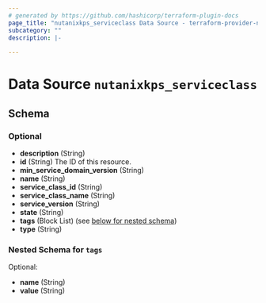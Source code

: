 ```yaml
---
# generated by https://github.com/hashicorp/terraform-plugin-docs
page_title: "nutanixkps_serviceclass Data Source - terraform-provider-nutanixkps"
subcategory: ""
description: |-
  
---
```


# Data Source `nutanixkps_serviceclass`





<!-- schema generated by tfplugindocs -->
## Schema

### Optional

- **description** (String)
- **id** (String) The ID of this resource.
- **min_service_domain_version** (String)
- **name** (String)
- **service_class_id** (String)
- **service_class_name** (String)
- **service_version** (String)
- **state** (String)
- **tags** (Block List) (see [below for nested schema](#nestedblock--tags))
- **type** (String)

<a id="nestedblock--tags"></a>
### Nested Schema for `tags`

Optional:

- **name** (String)
- **value** (String)


